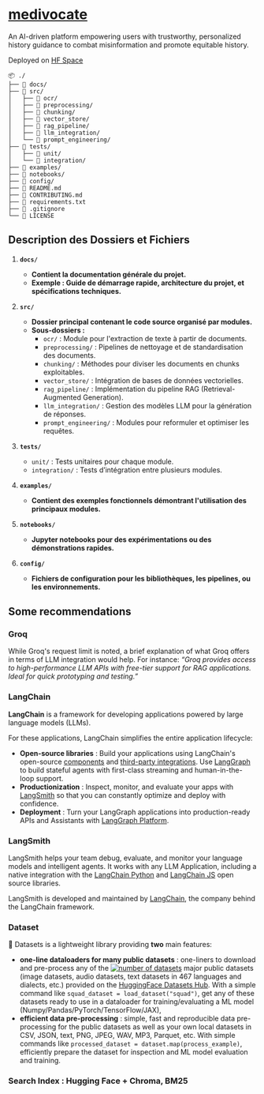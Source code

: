 # [medivocate](https://huggingface.co/spaces/alexneakameni/medivocate)

An AI-driven platform empowering users with trustworthy, personalized history guidance to combat misinformation and promote equitable history.

Deployed on [HF Space](https://huggingface.co/spaces/alexneakameni/medivocate)

```
📦 ./
├── 📁 docs/
├── 📁 src/
│   ├── 📁 ocr/
│   ├── 📁 preprocessing/
│   ├── 📁 chunking/
│   ├── 📁 vector_store/
│   ├── 📁 rag_pipeline/
│   ├── 📁 llm_integration/
│   └── 📁 prompt_engineering/
├── 📁 tests/
│   ├── 📁 unit/
│   └── 📁 integration/
├── 📁 examples/
├── 📁 notebooks/
├── 📁 config/
├── 📄 README.md
├── 📄 CONTRIBUTING.md
├── 📄 requirements.txt
├── 📄 .gitignore
└── 📄 LICENSE
```

## Description des Dossiers et Fichiers

1. **`docs/`**

   * **Contient la documentation générale du projet.**
   * **Exemple : Guide de démarrage rapide, architecture du projet, et spécifications techniques.**
2. **`src/`**

   * **Dossier principal contenant le code source organisé par modules.**
   * **Sous-dossiers :**
     * `ocr/` : Module pour l'extraction de texte à partir de documents.
     * `preprocessing/` : Pipelines de nettoyage et de standardisation des documents.
     * `chunking/` : Méthodes pour diviser les documents en chunks exploitables.
     * `vector_store/` : Intégration de bases de données vectorielles.
     * `rag_pipeline/` : Implémentation du pipeline RAG (Retrieval-Augmented Generation).
     * `llm_integration/` : Gestion des modèles LLM pour la génération de réponses.
     * `prompt_engineering/` : Modules pour reformuler et optimiser les requêtes.
3. **`tests/`**

   * `unit/` : Tests unitaires pour chaque module.
   * `integration/` : Tests d’intégration entre plusieurs modules.
4. **`examples/`**

   * **Contient des exemples fonctionnels démontrant l'utilisation des principaux modules.**
5. **`notebooks/`**

   * **Jupyter notebooks pour des expérimentations ou des démonstrations rapides.**
6. **`config/`**

   * **Fichiers de configuration pour les bibliothèques, les pipelines, ou les environnements.**

## Some recommendations

### Groq

While Groq's request limit is noted, a brief explanation of what Groq offers in terms of LLM integration would help. For instance:
*“Groq provides access to high-performance LLM APIs with free-tier support for RAG applications. Ideal for quick prototyping and testing.”*

### LangChain

**LangChain** is a framework for developing applications powered by large language models (LLMs).

For these applications, LangChain simplifies the entire application lifecycle:

* **Open-source libraries** : Build your applications using LangChain's open-source [components](https://python.langchain.com/docs/concepts/) and [third-party integrations](https://python.langchain.com/docs/integrations/providers/). Use [LangGraph](https://langchain-ai.github.io/langgraph/) to build stateful agents with first-class streaming and human-in-the-loop support.
* **Productionization** : Inspect, monitor, and evaluate your apps with [LangSmith](https://docs.smith.langchain.com/) so that you can constantly optimize and deploy with confidence.
* **Deployment** : Turn your LangGraph applications into production-ready APIs and Assistants with [LangGraph Platform](https://langchain-ai.github.io/langgraph/cloud/).

### LangSmith

LangSmith helps your team debug, evaluate, and monitor your language models and intelligent agents. It works with any LLM Application, including a native integration with the [LangChain Python](https://github.com/langchain-ai/langchain) and [LangChain JS](https://github.com/langchain-ai/langchainjs) open source libraries.

LangSmith is developed and maintained by [LangChain](https://langchain.com/), the company behind the LangChain framework.

### Dataset

🤗 Datasets is a lightweight library providing **two** main features:

* **one-line dataloaders for many public datasets** : one-liners to download and pre-process any of the [![number of datasets](https://camo.githubusercontent.com/f72d44747c1f113f645de3943872ae3f58dc604b216d6a6e75c62cd4435c3456/68747470733a2f2f696d672e736869656c64732e696f2f656e64706f696e743f75726c3d68747470733a2f2f68756767696e67666163652e636f2f6170692f736869656c64732f646174617365747326636f6c6f723d627269676874677265656e)](https://camo.githubusercontent.com/f72d44747c1f113f645de3943872ae3f58dc604b216d6a6e75c62cd4435c3456/68747470733a2f2f696d672e736869656c64732e696f2f656e64706f696e743f75726c3d68747470733a2f2f68756767696e67666163652e636f2f6170692f736869656c64732f646174617365747326636f6c6f723d627269676874677265656e) major public datasets (image datasets, audio datasets, text datasets in 467 languages and dialects, etc.) provided on the [HuggingFace Datasets Hub](https://huggingface.co/datasets). With a simple command like `squad_dataset = load_dataset("squad")`, get any of these datasets ready to use in a dataloader for training/evaluating a ML model (Numpy/Pandas/PyTorch/TensorFlow/JAX),
* **efficient data pre-processing** : simple, fast and reproducible data pre-processing for the public datasets as well as your own local datasets in CSV, JSON, text, PNG, JPEG, WAV, MP3, Parquet, etc. With simple commands like `processed_dataset = dataset.map(process_example)`, efficiently prepare the dataset for inspection and ML model evaluation and training.

### Search Index : Hugging Face + Chroma, BM25
